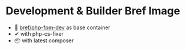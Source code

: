 # Development & Builder Bref Image

- 🐋 [bref/php-fpm-dev](https://hub.docker.com/u/bref) as base container
- ✔ with php-cs-fixer
- 📦 with latest composer
